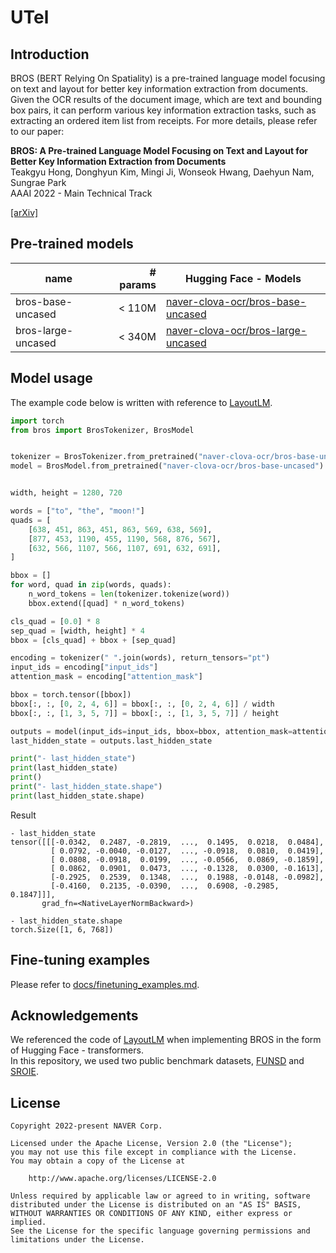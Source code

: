 # UTel

## Introduction

BROS (BERT Relying On Spatiality) is a pre-trained language model focusing on text and layout for better key information extraction from documents.
Given the OCR results of the document image, which are text and bounding box pairs, it can perform various key information extraction tasks, such as extracting an ordered item list from receipts.
For more details, please refer to our paper:

**BROS: A Pre-trained Language Model Focusing on Text and Layout for Better Key Information Extraction from Documents**<br> 
Teakgyu Hong, Donghyun Kim, Mingi Ji, Wonseok Hwang, Daehyun Nam, Sungrae Park<br>
AAAI 2022 - Main Technical Track

[[arXiv]](https://arxiv.org/abs/2108.04539)

## Pre-trained models

| name               | # params | Hugging Face - Models                                                                           |
|--------------------|---------:|-------------------------------------------------------------------------------------------------|
| bros-base-uncased  |   < 110M | [naver-clova-ocr/bros-base-uncased](https://huggingface.co/naver-clova-ocr/bros-base-uncased)   |
| bros-large-uncased |   < 340M | [naver-clova-ocr/bros-large-uncased](https://huggingface.co/naver-clova-ocr/bros-large-uncased) |

## Model usage

The example code below is written with reference to [LayoutLM](https://huggingface.co/docs/transformers/model_doc/layoutlm).

```python
import torch
from bros import BrosTokenizer, BrosModel


tokenizer = BrosTokenizer.from_pretrained("naver-clova-ocr/bros-base-uncased")
model = BrosModel.from_pretrained("naver-clova-ocr/bros-base-uncased")


width, height = 1280, 720

words = ["to", "the", "moon!"]
quads = [
    [638, 451, 863, 451, 863, 569, 638, 569],
    [877, 453, 1190, 455, 1190, 568, 876, 567],
    [632, 566, 1107, 566, 1107, 691, 632, 691],
]

bbox = []
for word, quad in zip(words, quads):
    n_word_tokens = len(tokenizer.tokenize(word))
    bbox.extend([quad] * n_word_tokens)

cls_quad = [0.0] * 8
sep_quad = [width, height] * 4
bbox = [cls_quad] + bbox + [sep_quad]

encoding = tokenizer(" ".join(words), return_tensors="pt")
input_ids = encoding["input_ids"]
attention_mask = encoding["attention_mask"]

bbox = torch.tensor([bbox])
bbox[:, :, [0, 2, 4, 6]] = bbox[:, :, [0, 2, 4, 6]] / width
bbox[:, :, [1, 3, 5, 7]] = bbox[:, :, [1, 3, 5, 7]] / height

outputs = model(input_ids=input_ids, bbox=bbox, attention_mask=attention_mask)
last_hidden_state = outputs.last_hidden_state

print("- last_hidden_state")
print(last_hidden_state)
print()
print("- last_hidden_state.shape")
print(last_hidden_state.shape)
```

Result
```
- last_hidden_state
tensor([[[-0.0342,  0.2487, -0.2819,  ...,  0.1495,  0.0218,  0.0484],
         [ 0.0792, -0.0040, -0.0127,  ..., -0.0918,  0.0810,  0.0419],
         [ 0.0808, -0.0918,  0.0199,  ..., -0.0566,  0.0869, -0.1859],
         [ 0.0862,  0.0901,  0.0473,  ..., -0.1328,  0.0300, -0.1613],
         [-0.2925,  0.2539,  0.1348,  ...,  0.1988, -0.0148, -0.0982],
         [-0.4160,  0.2135, -0.0390,  ...,  0.6908, -0.2985,  0.1847]]],
       grad_fn=<NativeLayerNormBackward>)

- last_hidden_state.shape
torch.Size([1, 6, 768])
```

## Fine-tuning examples

Please refer to [docs/finetuning_examples.md](docs/finetuning_examples.md).

## Acknowledgements

We referenced the code of [LayoutLM](https://huggingface.co/docs/transformers/model_doc/layoutlm) when implementing BROS in the form of Hugging Face - transformers.  
In this repository, we used two public benchmark datasets, [FUNSD](https://guillaumejaume.github.io/FUNSD/) and [SROIE](https://rrc.cvc.uab.es/?ch=13).

## License

```
Copyright 2022-present NAVER Corp.

Licensed under the Apache License, Version 2.0 (the "License");
you may not use this file except in compliance with the License.
You may obtain a copy of the License at

    http://www.apache.org/licenses/LICENSE-2.0

Unless required by applicable law or agreed to in writing, software
distributed under the License is distributed on an "AS IS" BASIS,
WITHOUT WARRANTIES OR CONDITIONS OF ANY KIND, either express or implied.
See the License for the specific language governing permissions and
limitations under the License.
```
